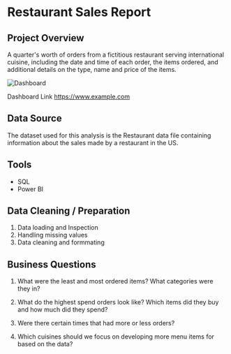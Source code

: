 
# **Restaurant Sales Report**

## Project Overview

A quarter's worth of orders from a fictitious restaurant serving international cuisine, including the date and time of each order, the items ordered, and additional details on the type, name and price of the items. 

![Dashboard](https://github.com/Motun23/Restaurant-Sales-Analysis/assets/146113418/96ba0e69-ae31-47f4-93d3-224c62d09432)

Dashboard Link https://www.example.com

## Data Source

The dataset used for this analysis is the Restaurant data file containing information about the sales made by a restaurant in the US.

## Tools

- SQL
- Power BI

## Data Cleaning / Preparation

1. Data loading and Inspection
2. Handling missing values
3. Data cleaning and formmating

## Business Questions

1. What were the least and most ordered items? What categories were they in?

2. What do the highest spend orders look like? Which items did they buy and how much did they spend?

3. Were there certain times that had more or less orders?

4. Which cuisines should we focus on developing more menu items for based on the data?
